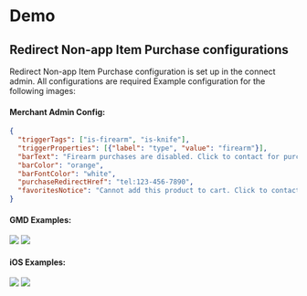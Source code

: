 # Demo

## Redirect Non-app Item Purchase configurations
Redirect Non-app Item Purchase configuration is set up in the connect admin. All configurations are required
Example configuration for the following images:

#### Merchant Admin Config:
```json
{
  "triggerTags": ["is-firearm", "is-knife"],
  "triggerProperties": [{"label": "type", "value": "firearm"}],
  "barText": "Firearm purchases are disabled. Click to contact for purchasing.",
  "barColor": "orange",
  "barFontColor": "white",
  "purchaseRedirectHref": "tel:123-456-7890",
  "favoritesNotice": "Cannot add this product to cart. Click to contact merchant"
}
```

#### GMD Examples:
![](gmdFavorites.png)
![](gmdProducts.png)

#### iOS Examples:
![](iosFavorites.png)
![](iosProducts.png)
